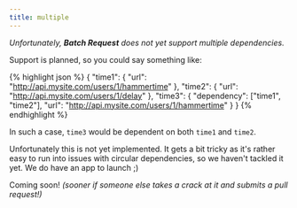 ```yaml
---
title: multiple
---
```


*Unfortunately, **Batch Request** does not yet support multiple dependencies.*

Support is planned, so you could say something like:

{% highlight json %}
{
    "time1": {
        "url": "http://api.mysite.com/users/1/hammertime"
    },
    "time2": {
        "url": "http://api.mysite.com/users/1/delay"
    },
    "time3": {
        "dependency": ["time1", "time2"],
        "url": "http://api.mysite.com/users/1/hammertime"
    }
}
{% endhighlight %}

In such a case, `time3` would be dependent on both `time1` and `time2`.

Unfortunately this is not yet implemented. It gets a bit tricky as it's rather
easy to run into issues with circular dependencies, so we haven't tackled it
yet. We do have an app to launch ;)

Coming soon! *(sooner if someone else takes a crack at it and submits a pull request!)*

